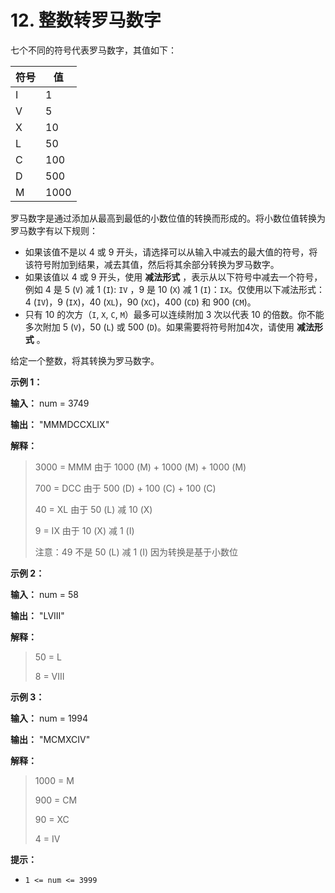 # 12. 整数转罗马数字

七个不同的符号代表罗马数字，其值如下：

| 符号 | 值   |
| ---- | ---- |
| I    | 1    |
| V    | 5    |
| X    | 10   |
| L    | 50   |
| C    | 100  |
| D    | 500  |
| M    | 1000 |

罗马数字是通过添加从最高到最低的小数位值的转换而形成的。将小数位值转换为罗马数字有以下规则：

*   如果该值不是以 4 或 9 开头，请选择可以从输入中减去的最大值的符号，将该符号附加到结果，减去其值，然后将其余部分转换为罗马数字。
*   如果该值以 4 或 9 开头，使用 **减法形式** ，表示从以下符号中减去一个符号，例如 4 是 5 \(`V`\) 减 1 \(`I`\): `IV` ，9 是 10 \(`X`\) 减 1 \(`I`\)：`IX`。仅使用以下减法形式：4 \(`IV`\)，9 \(`IX`\)，40 \(`XL`\)，90 \(`XC`\)，400 \(`CD`\) 和 900 \(`CM`\)。
*   只有 10 的次方（`I`, `X`, `C`, `M`）最多可以连续附加 3 次以代表 10 的倍数。你不能多次附加 5 \(`V`\)，50 \(`L`\) 或 500 \(`D`\)。如果需要将符号附加4次，请使用 **减法形式** 。

给定一个整数，将其转换为罗马数字。

**示例 1：**

**输入：** num = 3749

**输出：**  "MMMDCCXLIX"

**解释：**

> 3000 = MMM 由于 1000 \(M\) \+ 1000 \(M\) \+ 1000 \(M\)
>
> 700 = DCC 由于 500 \(D\) \+ 100 \(C\) \+ 100 \(C\)
>
> 40 = XL 由于 50 \(L\) 减 10 \(X\)
>
> 9 = IX 由于 10 \(X\) 减 1 \(I\)
>
> 注意：49 不是 50 \(L\) 减 1 \(I\) 因为转换是基于小数位

**示例 2：**

**输入：** num = 58

**输出：** "LVIII"

**解释：**

> 50 = L
>
> 8 = VIII

**示例 3：**

**输入：** num = 1994

**输出：** "MCMXCIV"

**解释：**

> 1000 = M
>
> 900 = CM
>
> 90 = XC
>
> 4 = IV

**提示：**

*   `1 <= num <= 3999`